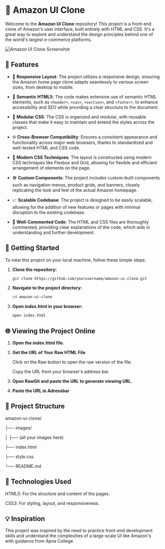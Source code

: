# 🛒 Amazon UI Clone

Welcome to the **Amazon UI Clone** repository! This project is a front-end clone of Amazon's user interface, built entirely with HTML and CSS. It's a great way to explore and understand the design principles behind one of the world's largest e-commerce platforms.

![Amazon UI Clone Screenshot](https://github.com/user-attachments/assets/6beda84a-b8fd-4e29-9c58-4aef5225e1f2)

## 🌟 Features

- 🎨 **Responsive Layout**: The project utilizes a responsive design, ensuring the Amazon home page clone adapts seamlessly to various screen sizes, from desktop to mobile.

- 📝 **Semantic HTML5**: The code makes extensive use of semantic HTML elements, such as `<header>`, `<nav>`, `<section>`, and `<footer>`, to enhance accessibility and SEO while providing a clear structure to the document.

- 🧩 **Modular CSS**: The CSS is organized and modular, with reusable classes that make it easy to maintain and extend the styles across the project.

- 🌐 **Cross-Browser Compatibility**: Ensures a consistent appearance and functionality across major web browsers, thanks to standardized and well-tested HTML and CSS code.

- 🚀 **Modern CSS Techniques**: The layout is constructed using modern CSS techniques like Flexbox and Grid, allowing for flexible and efficient arrangement of elements on the page.

- 🛠️ **Custom Components**: The project includes custom-built components such as navigation menus, product grids, and banners, closely replicating the look and feel of the actual Amazon homepage.

- 📈 **Scalable Codebase**: The project is designed to be easily scalable, allowing for the addition of new features or pages with minimal disruption to the existing codebase.

- 💬 **Well-Commented Code**: The HTML and CSS files are thoroughly commented, providing clear explanations of the code, which aids in understanding and further development.

## 🚀 Getting Started

To view this project on your local machine, follow these simple steps:

1. **Clone the repository:**
   ```bash
   git clone https://github.com/yourusername/amazon-ui-clone.git
2. **Navigate to the project directory:**
   ```bash
   cd amazon-ui-clone
3. **Open index.html in your browser:**
   ```bash
   open index.html
## 🌐 Viewing the Project Online
1. **Open the index.html file.**

2. **Get the URL of Your Raw HTML File**
   
   Click on the Raw button to open the raw version of the file.

   Copy the URL from your browser's address bar.
4. **Open RawGit and paste the URL to generate viewing URL.**
5. **Paste the URL in Adressbar**

## 📁 Project Structure
amazon-ui-clone/

├── images/

│   ├── (all your images here)

├── index.html

├── style.css

└── README.md
## 🎨 Technologies Used
HTML5: For the structure and content of the pages.

CSS3: For styling, layout, and responsiveness.
## 💡 Inspiration
This project was inspired by the need to practice front-end development skills and understand the complexities of a large-scale UI like Amazon's with guidance from Apna College.
